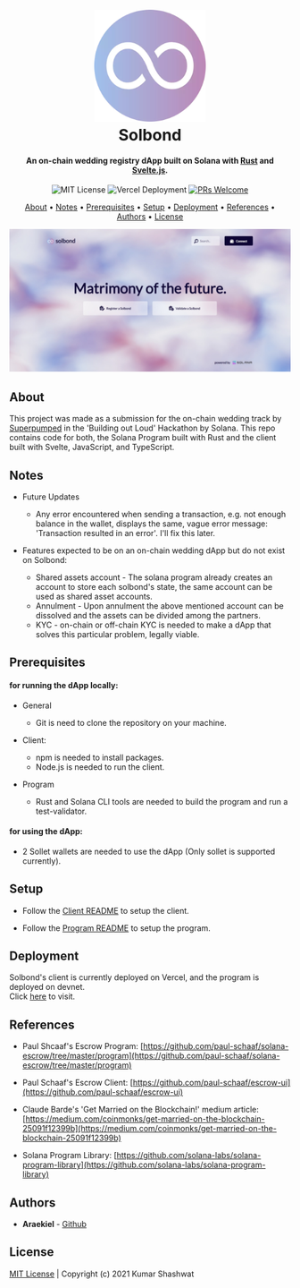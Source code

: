 <h1 align="center">
  <br>
  <a href="https://solbond.vercel.app"><img src="https://github.com/Araekiel/solbond/blob/main/assets/solbond-logo.webp" alt="Solbond" width="200"></a>
  <br>
  Solbond
  <br>
</h1>

<h4 align="center">
An on-chain wedding registry dApp built on Solana with <a href="https://www.rust-lang.org/">Rust</a> and <a href="https://svelte.dev/">Svelte.js</a>.
</h4>

<p align="center">
  <a><img alt="MIT License" src="https://img.shields.io/apm/l/atomic-design-ui.svg?"></a>
  <a><img alt="Vercel Deployment" src="http://therealsujitk-vercel-badge.vercel.app/?app=solbond"/></a>
  <a href="http://makeapullrequest.com">
    <img alt="PRs Welcome"src="https://img.shields.io/badge/PRs-welcome-brightgreen.svg?style=flat">
  </a>
</p>

<p align="center">
  <a href="#about">About</a> •
  <a href="#notes">Notes</a> •
  <a href="#prerequisites">Prerequisites</a> •
  <a href="#installation">Setup</a> •
  <a href="#deployment">Deployment</a> •
  <a href="#references">References</a> •
  <a href="#authors">Authors</a> •
  <a href="#license">License</a>
</p>


<img alt="Screenshot" src="https://github.com/Araekiel/solbond/blob/main/assets/solbond_ss.jpeg"/>

## About

This project was made as a submission for the on-chain wedding track by [Superpumped](https://www.youtube.com/channel/UCi-pkXLbm7sqXFhV1NBLUfQ) in the 'Building out Loud' Hackathon by Solana.
This repo contains code for both, the Solana Program built with Rust and the client built with Svelte, JavaScript, and TypeScript.

## Notes

- Future Updates
    - Any error encountered when sending a transaction, e.g. not enough balance in the wallet, displays the same, vague error message: 'Transaction resulted in an error'. I'll fix this later. 

- Features expected to be on an on-chain wedding dApp but do not exist on Solbond:
    - Shared assets account - The solana program already creates an account to store each solbond's state, the same account can be used as shared asset accounts.
    - Annulment - Upon annulment the above mentioned account can be dissolved and the assets can be divided among the partners.
    - KYC - on-chain or off-chain KYC is needed to make a dApp that solves this particular problem, legally viable.

## Prerequisites

#### for running the dApp locally:

- General 
    - Git is need to clone the repository on your machine.

- Client: 
    - npm is needed to install packages.
    - Node.js is needed to run the client.

- Program 
    - Rust and Solana CLI tools are needed to build the program and run a test-validator.

#### for using the dApp:

- 2 Sollet wallets are needed to use the dApp (Only sollet is supported currently).

## Setup 

- Follow the [Client README](https://github.com/Araekiel/solbond/tree/master/client#readme) to setup the client.

- Follow the [Program README](https://github.com/Araekiel/solbond/tree/master/program#readme) to setup the program.


## Deployment

Solbond's client is currently deployed on Vercel, and the program is deployed on devnet.
<br/>
Click [here](https://solbond.vercel.app) to visit.

## References

- Paul Shcaaf's Escrow Program: [https://github.com/paul-schaaf/solana-escrow/tree/master/program](https://github.com/paul-schaaf/solana-escrow/tree/master/program)

- Paul Schaaf's Escrow Client: [https://github.com/paul-schaaf/escrow-ui](https://github.com/paul-schaaf/escrow-ui)

- Claude Barde's 'Get Married on the Blockchain!' medium article: [https://medium.com/coinmonks/get-married-on-the-blockchain-25091f12399b](https://medium.com/coinmonks/get-married-on-the-blockchain-25091f12399b)

- Solana Program Library: [https://github.com/solana-labs/solana-program-library](https://github.com/solana-labs/solana-program-library)

## Authors

- **Araekiel** - [Github](https://github.com/Araekiel)

## License

[MIT License](https://github.com/Araekiel/solbond/blob/master/LICENSE) | Copyright (c) 2021 Kumar Shashwat
